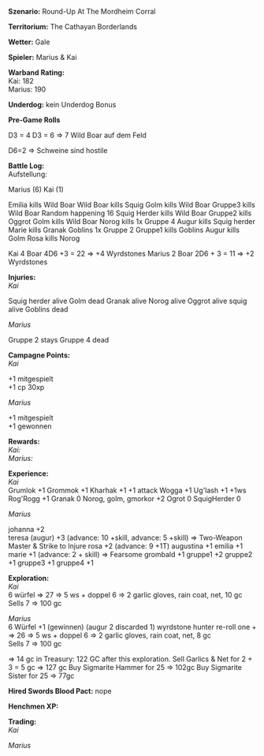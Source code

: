 **Szenario:** Round-Up At The Mordheim Corral

**Territorium:** The Cathayan Borderlands

**Wetter:** Gale

**Spieler:** Marius & Kai

**Warband Rating:**  
Kai: 182  
Marius: 190


**Underdog:** kein Underdog Bonus   

**Pre-Game Rolls**  

D3 = 4
D3 = 6
=> 7 Wild Boar auf dem Feld

D6=2 => Schweine sind hostile

**Battle Log:**  
Aufstellung: 

Marius (6)
Kai (1)

Emilia kills Wild Boar
Wild Boar kills Squig
Golm kills Wild Boar
Gruppe3 kills Wild Boar
Random happening 16
Squig Herder kills Wild Boar
Gruppe2 kills Oggrot
Golm kills Wild Boar
Norog kills 1x Gruppe 4
Augur kills Squig herder
Marie kills Granak
Goblins 1x Gruppe 2
Gruppe1 kills Goblins
Augur kills Golm
Rosa kills Norog

Kai 4 Boar 4D6 +3 = 22 => +4 Wyrdstones
Marius 2 Boar 2D6 + 3 = 11 => +2 Wyrdstones


**Injuries:**  
*Kai*  

Squig herder alive
Golm dead
Granak alive
Norog alive
Oggrot alive
squig alive
Goblins dead

*Marius*  

Gruppe 2 stays
Gruppe 4 dead

**Campagne Points:**  
*Kai*   

+1 mitgespielt  
+1 cp 30xp

*Marius*  

+1 mitgespielt  
+1 gewonnen  

**Rewards:**  
*Kai:*  
*Marius:*  


**Experience:**  
*Kai*  
Grumlok +1
Grommok +1
Kharhak +1 +1 attack
Wogga +1
Ug'lash +1 +1ws
Rog'Rogg +1
Granak 0
Norog, golm, gmorkor +2
Ogrot 0
SquigHerder 0
 
*Marius*  

johanna +2  
teresa (augur) +3 (advance: 10 +skill, advance: 5 +skill) => Two-Weapon Master & Strike to Injure
rosa +2 (advance: 9 +1T)
augustina +1
emilia +1
marie +1 (advance: 2 + skill) => Fearsome
grombald +1
gruppe1 +2
gruppe2 +1
gruppe3 +1
gruppe4 +1 

**Exploration:**  
*Kai*  
6 würfel => 27 => 5 ws + doppel 6 => 2 garlic gloves, rain coat, net, 10 gc  
Sells 7 => 100 gc  

*Marius*  
6 Würfel +1 (gewinnen) (augur 2 discarded 1) wyrdstone hunter re-roll one + => 26 => 5 ws + doppel 6 => 2 garlic gloves, rain coat, net, 8 gc  
Sells 7 => 100 gc  

=> 14 gc in Treasury: 122 GC after this exploration. 
Sell Garlics & Net for 2 + 3 = 5 gc => 127 gc
Buy Sigmarite Hammer for 25 => 102gc
Buy Sigmarite Sister for 25 => 77gc

**Hired Swords Blood Pact:**
nope 

**Henchmen XP:**
  

**Trading:**  
*Kai*  

*Marius*  


